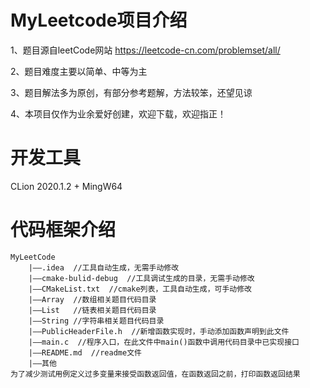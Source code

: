 # MyLeetcode项目介绍

1、题目源自leetCode网站 https://leetcode-cn.com/problemset/all/

2、题目难度主要以简单、中等为主

3、题目解法多为原创，有部分参考题解，方法较笨，还望见谅

4、本项目仅作为业余爱好创建，欢迎下载，欢迎指正！

# 开发工具
CLion 2020.1.2 + MingW64

# 代码框架介绍
```
MyLeetCode
    |——.idea  //工具自动生成，无需手动修改
    |——cmake-bulid-debug  //工具调试生成的目录，无需手动修改
    |——CMakeList.txt  //cmake列表，工具自动生成，可手动修改
    |——Array  //数组相关题目代码目录
    |——List   //链表相关题目代码目录
    |——String //字符串相关题目代码目录
    |——PublicHeaderFile.h  //新增函数实现时，手动添加函数声明到此文件
    |——main.c  //程序入口，在此文件中main()函数中调用代码目录中已实现接口
    |——README.md  //readme文件
    |——其他
为了减少测试用例定义过多变量来接受函数返回值，在函数返回之前，打印函数返回结果
```






